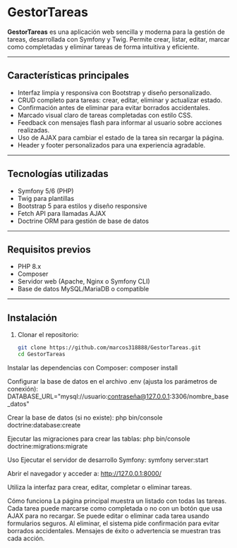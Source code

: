 # GestorTareas

**GestorTareas** es una aplicación web sencilla y moderna para la gestión de tareas, desarrollada con Symfony y Twig. Permite crear, listar, editar, marcar como completadas y eliminar tareas de forma intuitiva y eficiente.  

---

## Características principales

- Interfaz limpia y responsiva con Bootstrap y diseño personalizado.
- CRUD completo para tareas: crear, editar, eliminar y actualizar estado.
- Confirmación antes de eliminar para evitar borrados accidentales.
- Marcado visual claro de tareas completadas con estilo CSS.
- Feedback con mensajes flash para informar al usuario sobre acciones realizadas.
- Uso de AJAX para cambiar el estado de la tarea sin recargar la página.
- Header y footer personalizados para una experiencia agradable.

---

## Tecnologías utilizadas

- Symfony 5/6 (PHP)
- Twig para plantillas
- Bootstrap 5 para estilos y diseño responsive
- Fetch API para llamadas AJAX
- Doctrine ORM para gestión de base de datos

---

## Requisitos previos

- PHP 8.x
- Composer
- Servidor web (Apache, Nginx o Symfony CLI)
- Base de datos MySQL/MariaDB o compatible

---

## Instalación

1. Clonar el repositorio:

   ```bash
   git clone https://github.com/marcos318888/GestorTareas.git
   cd GestorTareas
   
Instalar las dependencias con Composer:
composer install

Configurar la base de datos en el archivo .env (ajusta los parámetros de conexión):
DATABASE_URL="mysql://usuario:contraseña@127.0.0.1:3306/nombre_base_datos"

Crear la base de datos (si no existe):
php bin/console doctrine:database:create

Ejecutar las migraciones para crear las tablas:
php bin/console doctrine:migrations:migrate

Uso
Ejecutar el servidor de desarrollo Symfony:
symfony server:start

Abrir el navegador y acceder a:
http://127.0.0.1:8000/

Utiliza la interfaz para crear, editar, completar o eliminar tareas.

Cómo funciona
La página principal muestra un listado con todas las tareas.
Cada tarea puede marcarse como completada o no con un botón que usa AJAX para no recargar.
Se puede editar o eliminar cada tarea usando formularios seguros.
Al eliminar, el sistema pide confirmación para evitar borrados accidentales.
Mensajes de éxito o advertencia se muestran tras cada acción.

